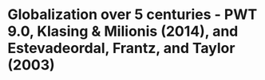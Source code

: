 # Globalization over 5 centuries - PWT 9.0, Klasing & Milionis (2014), and Estevadeordal, Frantz, and Taylor (2003)

